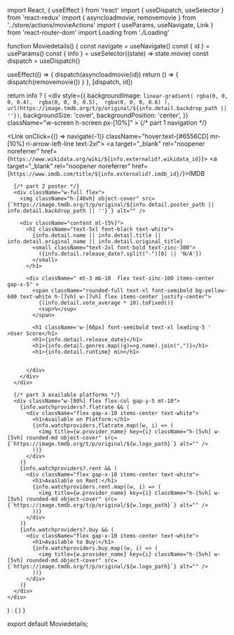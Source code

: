 import React, { useEffect } from 'react'
import { useDispatch, useSelector } from 'react-redux'
import { asyncloadmovie, removemovie } from '../store/actions/movieActions'
import { useParams, useNavigate, Link } from 'react-router-dom'
import Loading from './Loading'

function Moviedetails() {
  const navigate = useNavigate()
  const { id } = useParams()
  const { info } = useSelector((state) => state.movie)
  const dispatch = useDispatch()

  useEffect(() => {
    dispatch(asyncloadmovie(id))
    return () => {
      dispatch(removemovie())
    }
  }, [dispatch, id])

  return info ? (
    <div
      style={{
        backgroundImage: `
            linear-gradient(
                rgba(0, 0, 0, 0.4), 
                rgba(0, 0, 0, 0.5), 
                rgba(0, 0, 0, 0.6)
            ),
            url(https://image.tmdb.org/t/p/original/${info.detail.backdrop_path || ''})
        `,
        backgroundSize: 'cover',
        backgroundPosition: 'center',
      }}
      className="w-screen h-screen px-[10%]"
    >
      {/* part 1 navigation */}
      <nav className="w-full h-[10vh] flex items-center gap-10 text-zinc-200 text-xl">
        <Link onClick={() => navigate(-1)} className="hover:text-[#6556CD] mr-[10%] ri-arrow-left-line text-2xl"></Link>
        <a target="_blank" rel="noopener noreferrer" href={info.detail.homepage}>
          <i className="ri-external-link-fill"></i>
        </a>
        <a target="_blank" rel="noopener noreferrer" href={`https://www.wikidata.org/wiki/${info.externalid?.wikidata_id}`}>
          <i className="ri-earth-fill"></i>
        </a>
        <a target="_blank" rel="noopener noreferrer" href={`https://www.imdb.com/title/${info.externalid?.imdb_id}/`}>IMDB</a>
      </nav>

      {/* part 2 poster */}
      <div className="w-full flex">
        <img className="h-[40vh] object-cover" src={`https://image.tmdb.org/t/p/original/${info.detail.poster_path || info.detail.backdrop_path || ''}`} alt="" />

        <div className="content ml-[5%]">
          <h1 className="text-5xl font-black text-white">
            {info.detail.name || info.detail.title || info.detail.original_name || info.detail.original_title}
            <small className="text-2xl font-bold text-zinc-300">
              ({info.detail.release_date?.split("-")[0] || 'N/A'})
            </small>
          </h1>

          <div className=" mt-3 mb-10  flex text-zinc-100 items-center gap-x-5" >
            <span className="rounded-full text-xl font-semibold bg-yellow-600 text-white h-[7vh] w-[7vh] flex items-center justify-center">
              {(info.detail.vote_average * 10).toFixed()}
              <sup>%</sup>
            </span>

            <h1 className='w-[60px] font-semibold text-xl leading-5 ' >User Score</h1>
            <h1>{info.detail.release_date}</h1>
            <h1>{info.detail.genres.map((g)=>g.name).join(",")}</h1>
            <h1>{info.detail.runtime} min</h1>
            

          </div>
        </div>
      </div>

      {/* part 3 available platforms */}
      <div className="w-[80%] flex flex-col gap-y-5 mt-10">
        {info.watchproviders?.flatrate && (
          <div className="flex gap-x-10 items-center text-white">
            <h1>Available on Platform:</h1>
            {info.watchproviders.flatrate.map((w, i) => (
              <img title={w.provider_name} key={i} className="h-[5vh] w-[5vh] rounded-md object-cover" src={`https://image.tmdb.org/t/p/original/${w.logo_path}`} alt="" />
            ))}
          </div>
        )}
        {info.watchproviders?.rent && (
          <div className="flex gap-x-10 items-center text-white">
            <h1>Available on Rent:</h1>
            {info.watchproviders.rent.map((w, i) => (
              <img title={w.provider_name} key={i} className="h-[5vh] w-[5vh] rounded-md object-cover" src={`https://image.tmdb.org/t/p/original/${w.logo_path}`} alt="" />
            ))}
          </div>
        )}
        {info.watchproviders?.buy && (
          <div className="flex gap-x-10 items-center text-white">
            <h1>Available to Buy:</h1>
            {info.watchproviders.buy.map((w, i) => (
              <img title={w.provider_name} key={i} className="h-[5vh] w-[5vh] rounded-md object-cover" src={`https://image.tmdb.org/t/p/original/${w.logo_path}`} alt="" />
            ))}
          </div>
        )}
      </div>
    </div>
  ) : (
    <Loading />
  )
}

export default Moviedetails;
